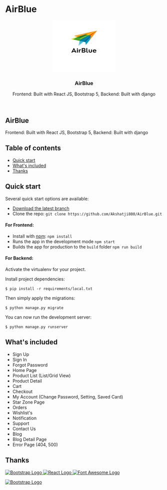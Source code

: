 # AirBlue

<p align="center">
    <img src="AirBlue_Frontend/public/images/banner/Dell.png" alt="RBE logo" target="_blank" width="200" height="165">
  </a>
</p>
<h3 align="center">AirBlue</h3>

<p align="center">
 Frontend: Built with React JS, Bootstrap 5, Backend: Built with django 
  <br>
  <br>
  <br>

## AirBlue

Frontend: Built with React JS, Bootstrap 5, Backend: Built with django

## Table of contents

- [Quick start](#quick-start)
- [What's included](#whats-included)
- [Thanks](#thanks)

## Quick start

Several quick start options are available:

- [Download the latest branch](https://github.com/Akshatji800/AirBlue)
- Clone the repo: `git clone https://github.com/Akshatji800/AirBlue.git`

#### For Frontend:

- Install with [npm](https://www.npmjs.com/): `npm install`
- Runs the app in the development mode `npm start`
- Builds the app for production to the `build` folder `npm run build`

#### For Backend:

Activate the virtualenv for your project.

Install project dependencies:

    $ pip install -r requirements/local.txt

Then simply apply the migrations:

    $ python manage.py migrate

You can now run the development server:

    $ python manage.py runserver

## What's included

- Sign Up
- Sign In
- Forgot Password
- Home Page
- Product List (List/Grid View)
- Product Detail
- Cart
- Checkout
- My Account (Change Password, Setting, Saved Card)
- Star Zone Page
- Orders
- Wishlist's
- Notification
- Support
- Contact Us
- Blog
- Blog Detail Page
- Error Page (404, 500)

## Thanks

<a href="https://www.getbootstrap.com/" title="Bootstrap" target="_blank">
  <img src="https://v5.getbootstrap.com/docs/5.0/assets/brand/bootstrap-logo-shadow.png" alt="Bootstrap Logo" width="200" height="150">
</a>
<a href="https://reactjs.org/" title="React JS" target="_blank"><img src="https://reactjs.org/logo-180x180.png" alt="React Logo" width="180" height="180">
</a>
<a href="https://fontawesome.com/" title="Font Awesome" target="_blank"><img src="https://upload.wikimedia.org/wikipedia/commons/8/89/Font_Awesome_5_logo_black.svg" alt="Font Awesome Logo" width="180" height="180">
</a>

<a href = "https://www.djangoproject.com/"
title= "Django" target= "_blank">
<img src="https://static.djangoproject.com/img/logos/django-logo-negative.png" alt="Bootstrap Logo" width="200" height="150">
</a>
